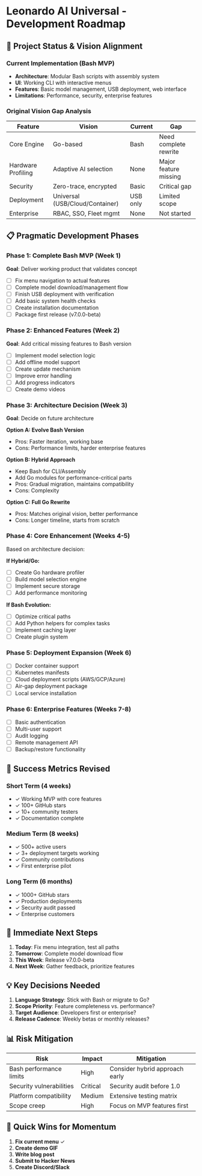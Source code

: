 # Leonardo AI Universal - Development Roadmap

## 🎯 Project Status & Vision Alignment

### Current Implementation (Bash MVP)
- **Architecture**: Modular Bash scripts with assembly system
- **UI**: Working CLI with interactive menus
- **Features**: Basic model management, USB deployment, web interface
- **Limitations**: Performance, security, enterprise features

### Original Vision Gap Analysis
| Feature | Vision | Current | Gap |
|---------|--------|---------|-----|
| Core Engine | Go-based | Bash | Need complete rewrite |
| Hardware Profiling | Adaptive AI selection | None | Major feature missing |
| Security | Zero-trace, encrypted | Basic | Critical gap |
| Deployment | Universal (USB/Cloud/Container) | USB only | Limited scope |
| Enterprise | RBAC, SSO, Fleet mgmt | None | Not started |

## 📋 Pragmatic Development Phases

### Phase 1: Complete Bash MVP (Week 1)
**Goal**: Deliver working product that validates concept

- [ ] Fix menu navigation to actual features
- [ ] Complete model download/management flow
- [ ] Finish USB deployment with verification
- [ ] Add basic system health checks
- [ ] Create installation documentation
- [ ] Package first release (v7.0.0-beta)

### Phase 2: Enhanced Features (Week 2)
**Goal**: Add critical missing features to Bash version

- [ ] Implement model selection logic
- [ ] Add offline model support
- [ ] Create update mechanism
- [ ] Improve error handling
- [ ] Add progress indicators
- [ ] Create demo videos

### Phase 3: Architecture Decision (Week 3)
**Goal**: Decide on future architecture

**Option A: Evolve Bash Version**
- Pros: Faster iteration, working base
- Cons: Performance limits, harder enterprise features

**Option B: Hybrid Approach**
- Keep Bash for CLI/Assembly
- Add Go modules for performance-critical parts
- Pros: Gradual migration, maintains compatibility
- Cons: Complexity

**Option C: Full Go Rewrite**
- Pros: Matches original vision, better performance
- Cons: Longer timeline, starts from scratch

### Phase 4: Core Enhancement (Weeks 4-5)
Based on architecture decision:

**If Hybrid/Go:**
- [ ] Create Go hardware profiler
- [ ] Build model selection engine
- [ ] Implement secure storage
- [ ] Add performance monitoring

**If Bash Evolution:**
- [ ] Optimize critical paths
- [ ] Add Python helpers for complex tasks
- [ ] Implement caching layer
- [ ] Create plugin system

### Phase 5: Deployment Expansion (Week 6)
- [ ] Docker container support
- [ ] Kubernetes manifests
- [ ] Cloud deployment scripts (AWS/GCP/Azure)
- [ ] Air-gap deployment package
- [ ] Local service installation

### Phase 6: Enterprise Features (Weeks 7-8)
- [ ] Basic authentication
- [ ] Multi-user support
- [ ] Audit logging
- [ ] Remote management API
- [ ] Backup/restore functionality

## 🎯 Success Metrics Revised

### Short Term (4 weeks)
- ✓ Working MVP with core features
- ✓ 100+ GitHub stars
- ✓ 10+ community testers
- ✓ Documentation complete

### Medium Term (8 weeks)
- ✓ 500+ active users
- ✓ 3+ deployment targets working
- ✓ Community contributions
- ✓ First enterprise pilot

### Long Term (6 months)
- ✓ 1000+ GitHub stars
- ✓ Production deployments
- ✓ Security audit passed
- ✓ Enterprise customers

## 🚀 Immediate Next Steps

1. **Today**: Fix menu integration, test all paths
2. **Tomorrow**: Complete model download flow
3. **This Week**: Release v7.0.0-beta
4. **Next Week**: Gather feedback, prioritize features

## 💡 Key Decisions Needed

1. **Language Strategy**: Stick with Bash or migrate to Go?
2. **Scope Priority**: Feature completeness vs. performance?
3. **Target Audience**: Developers first or enterprise?
4. **Release Cadence**: Weekly betas or monthly releases?

## 📊 Risk Mitigation

| Risk | Impact | Mitigation |
|------|--------|------------|
| Bash performance limits | High | Consider hybrid approach early |
| Security vulnerabilities | Critical | Security audit before 1.0 |
| Platform compatibility | Medium | Extensive testing matrix |
| Scope creep | High | Focus on MVP features first |

## 🎉 Quick Wins for Momentum

1. **Fix current menu** ✓
2. **Create demo GIF**
3. **Write blog post**
4. **Submit to Hacker News**
5. **Create Discord/Slack**
